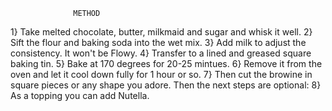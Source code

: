                   METHOD
1} Take melted chocolate, butter, milkmaid and sugar and whisk it well.
2} Sift the flour and baking soda into the wet mix.
3} Add milk to adjust the consistency. It won't be Flowy.
4} Transfer to a lined and greased square baking tin.
5} Bake at 170 degrees for 20-25 mintues.
6} Remove it from the oven and let it cool down fully for 1 hour or so.
7} Then cut the browine in square pieces or any shape you adore.
         Then the next steps are optional:
8} As a topping you can add Nutella.
